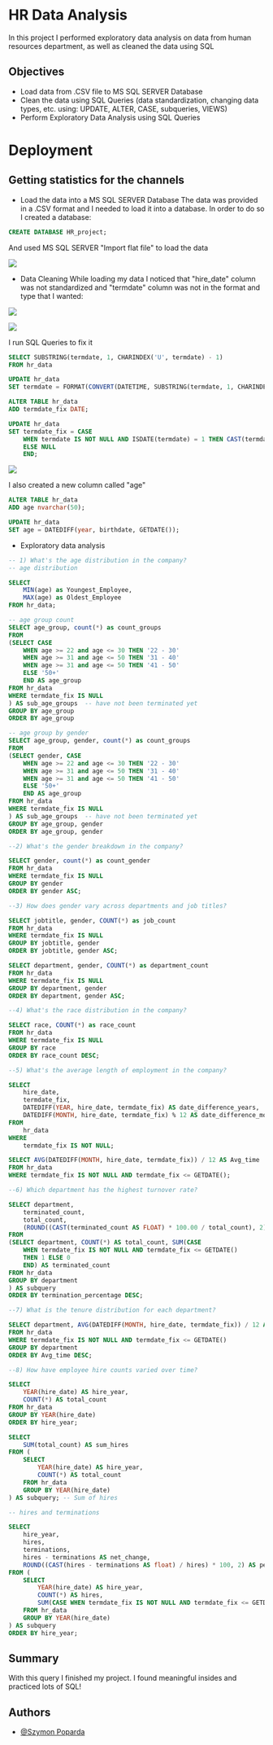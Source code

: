 # HR Data Analysis

In this project I performed exploratory data analysis on data from human resources department, as well as cleaned  the data using SQL




## Objectives

- Load data from .CSV file to MS SQL SERVER Database
- Clean the data using SQL Queries (data standardization, changing data types, etc. using: UPDATE, ALTER, CASE, subqueries, VIEWS)
- Perform Exploratory Data Analysis using SQL Queries

# Deployment
## Getting statistics for the channels

- Load the data into a MS SQL SERVER Database
The data was provided in a .CSV format and I needed to load it into a database. In order to do so I created a database:
```sql
CREATE DATABASE HR_project;
```

And used MS SQL SERVER "Import flat file" to load the data

![](images/load_data.png)

- Data Cleaning
While loading my data I noticed that "hire_date" column was not standardized and "termdate" column was not in the format and type that I wanted:


![](images/load_data_cleaning.png)

![](images/load_data_cleaning2.png)

I run SQL Queries to fix it

```sql
SELECT SUBSTRING(termdate, 1, CHARINDEX('U', termdate) - 1)
FROM hr_data
```

```sql
UPDATE hr_data
SET termdate = FORMAT(CONVERT(DATETIME, SUBSTRING(termdate, 1, CHARINDEX('U', termdate) - 1), 120), 'yyyy-MM-dd')
```

```sql
ALTER TABLE hr_data
ADD termdate_fix DATE;
```

```sql
UPDATE hr_data
SET termdate_fix = CASE
	WHEN termdate IS NOT NULL AND ISDATE(termdate) = 1 THEN CAST(termdate AS DATETIME)
	ELSE NULL 
	END;
```
![](images/termdate_clean.png)

I also created a new column called "age"
```sql
ALTER TABLE hr_data
ADD age nvarchar(50);

UPDATE hr_data
SET age = DATEDIFF(year, birthdate, GETDATE());
```

- Exploratory data analysis
```sql
-- 1) What's the age distribution in the company?
-- age distribution

SELECT 
	MIN(age) as Youngest_Employee,
	MAX(age) as Oldest_Employee
FROM hr_data;

-- age group count
SELECT age_group, count(*) as count_groups
FROM
(SELECT CASE
	WHEN age >= 22 and age <= 30 THEN '22 - 30'
	WHEN age >= 31 and age <= 50 THEN '31 - 40'
	WHEN age >= 31 and age <= 50 THEN '41 - 50'
	ELSE '50+'
	END AS age_group
FROM hr_data
WHERE termdate_fix IS NULL
) AS sub_age_groups  -- have not been terminated yet
GROUP BY age_group
ORDER BY age_group

-- age group by gender
SELECT age_group, gender, count(*) as count_groups
FROM
(SELECT gender, CASE
	WHEN age >= 22 and age <= 30 THEN '22 - 30'
	WHEN age >= 31 and age <= 50 THEN '31 - 40'
	WHEN age >= 31 and age <= 50 THEN '41 - 50'
	ELSE '50+'
	END AS age_group
FROM hr_data
WHERE termdate_fix IS NULL
) AS sub_age_groups  -- have not been terminated yet
GROUP BY age_group, gender
ORDER BY age_group, gender
```

```sql
--2) What's the gender breakdown in the company?

SELECT gender, count(*) as count_gender
FROM hr_data
WHERE termdate_fix IS NULL
GROUP BY gender
ORDER BY gender ASC;
```

```sql
--3) How does gender vary across departments and job titles?

SELECT jobtitle, gender, COUNT(*) as job_count
FROM hr_data
WHERE termdate_fix IS NULL
GROUP BY jobtitle, gender
ORDER BY jobtitle, gender ASC;

SELECT department, gender, COUNT(*) as department_count
FROM hr_data
WHERE termdate_fix IS NULL
GROUP BY department, gender
ORDER BY department, gender ASC;
```

```sql
--4) What's the race distribution in the company?

SELECT race, COUNT(*) as race_count
FROM hr_data
WHERE termdate_fix IS NULL
GROUP BY race
ORDER BY race_count DESC;
```

```sql
--5) What's the average length of employment in the company?

SELECT 
    hire_date, 
    termdate_fix,
    DATEDIFF(YEAR, hire_date, termdate_fix) AS date_difference_years,
    DATEDIFF(MONTH, hire_date, termdate_fix) % 12 AS date_difference_months
FROM 
    hr_data
WHERE 
    termdate_fix IS NOT NULL;

SELECT AVG(DATEDIFF(MONTH, hire_date, termdate_fix)) / 12 AS Avg_time
FROM hr_data
WHERE termdate_fix IS NOT NULL AND termdate_fix <= GETDATE();
```

```sql
--6) Which department has the highest turnover rate?

SELECT department, 
    terminated_count, 
    total_count,
	(ROUND((CAST(terminated_count AS FLOAT) * 100.00 / total_count), 2)) AS termination_percentage -- only 2 decimal places
FROM 
(SELECT department, COUNT(*) AS total_count, SUM(CASE
	WHEN termdate_fix IS NOT NULL AND termdate_fix <= GETDATE() 
	THEN 1 ELSE 0
	END) AS terminated_count
FROM hr_data
GROUP BY department
) AS subquery
ORDER BY termination_percentage DESC;
```

```sql
--7) What is the tenure distribution for each department?

SELECT department, AVG(DATEDIFF(MONTH, hire_date, termdate_fix)) / 12 AS Avg_time
FROM hr_data
WHERE termdate_fix IS NOT NULL AND termdate_fix <= GETDATE()
GROUP BY department
ORDER BY Avg_time DESC;
```

```sql
--8) How have employee hire counts varied over time?

SELECT
    YEAR(hire_date) AS hire_year,
    COUNT(*) AS total_count
FROM hr_data
GROUP BY YEAR(hire_date)
ORDER BY hire_year;

SELECT
    SUM(total_count) AS sum_hires
FROM (
    SELECT
        YEAR(hire_date) AS hire_year,
        COUNT(*) AS total_count
    FROM hr_data
    GROUP BY YEAR(hire_date)
) AS subquery; -- Sum of hires

```

```sql
-- hires and terminations

SELECT 
    hire_year,
    hires,
    terminations,
    hires - terminations AS net_change,
    ROUND((CAST(hires - terminations AS float) / hires) * 100, 2) AS percent_hire_change
FROM (
    SELECT 
        YEAR(hire_date) AS hire_year,
        COUNT(*) AS hires,
        SUM(CASE WHEN termdate_fix IS NOT NULL AND termdate_fix <= GETDATE() THEN 1 ELSE 0 END) AS terminations
    FROM hr_data
    GROUP BY YEAR(hire_date)
) AS subquery
ORDER BY hire_year;
```

## Summary
With this query I finished my project. I found meaningful insides and practiced lots of SQL!

## Authors

- [@Szymon Poparda](https://www.linkedin.com/in/szymon-poparda-02b96a248/)
